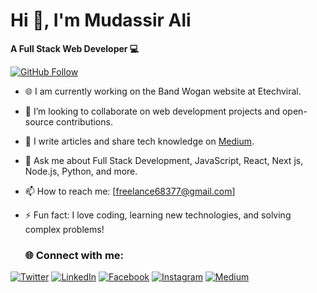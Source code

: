 # Hi 👋, I'm Mudassir Ali
**A Full Stack Web Developer 💻**

[![GitHub Follow](https://img.shields.io/github/followers/mudassir733?label=Follow&style=social)](https://github.com/mudassir733)
- 🌐 I am currently working on the Band Wogan website at Etechviral.
- 👀 I’m looking to collaborate on web development projects and open-source contributions.
- 📝 I write articles and share tech knowledge on [Medium](https://medium.com/@mudassirali_79816).
- 💬 Ask me about Full Stack Development, JavaScript, React, Next js, Node.js, Python, and more.
- 📫 How to reach me: [freelance68377@gmail.com]
- ⚡ Fun fact: I love coding, learning new technologies, and solving complex problems!


  ### 🌐 Connect with me:

[![Twitter](https://img.shields.io/badge/Twitter-1DA1F2?style=for-the-badge&logo=twitter&logoColor=white)](https://x.com/Mudassir_Ali66)
[![LinkedIn](https://img.shields.io/badge/LinkedIn-0077B5?style=for-the-badge&logo=linkedin&logoColor=white)](https://www.linkedin.com/in/mudassir-ali-developer)
[![Facebook](https://img.shields.io/badge/Facebook-1877F2?style=for-the-badge&logo=facebook&logoColor=white)](https://www.facebook.com/profile.php?id=100011967216300)
[![Instagram](https://img.shields.io/badge/Instagram-E4405F?style=for-the-badge&logo=instagram&logoColor=white)](https://www.instagram.com/mudassir_khan547/)
[![Medium](https://img.shields.io/badge/Medium-12100E?style=for-the-badge&logo=medium&logoColor=white)](https://medium.com/@mudassirali_79816)
